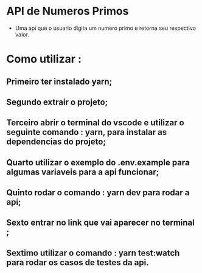 # API de Numeros Primos

- Uma api que o usuario digita um numero primo e retorna seu respectivo valor.

# Como utilizar :

## Primeiro ter instalado yarn;
## Segundo extrair o projeto;
## Terceiro abrir o terminal do vscode e utilizar o seguinte comando : yarn, para instalar as dependencias do projeto;
## Quarto utilizar o exemplo do .env.example para algumas variaveis para a api funcionar;
## Quinto rodar o comando : yarn dev para rodar a api;
## Sexto entrar no link que vai aparecer no terminal ;
## Sextimo utilizar o comando : yarn test:watch para rodar os casos de testes da api.
